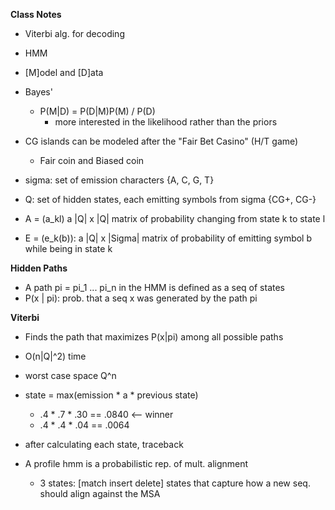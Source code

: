 **Class Notes**

- Viterbi alg. for decoding

- HMM

- [M]odel and [D]ata
- Bayes'
    - P(M|D) = P(D|M)P(M) / P(D)
        - more interested in the likelihood rather than the priors

- CG islands can be modeled after the "Fair Bet Casino" (H/T game)
    - Fair coin and Biased coin

- sigma: set of emission characters
    {A, C, G, T}
- Q: set of hidden states, each emitting symbols from sigma
    {CG+, CG-}
- A = (a_kl) a |Q| x |Q| matrix of probability changing from state k to state l
- E = (e_k(b)): a |Q| x |Sigma| matrix of probability of emitting symbol b while being in state k

**Hidden Paths**
- A path pi = pi_1 ... pi_n in the HMM is defined as a seq of states
- P(x | pi): prob. that a seq x was generated by the path pi

**Viterbi**
- Finds the path that maximizes P(x|pi) among all possible paths
- O(n|Q|^2) time
- worst case space Q^n

- state = max(emission * a * previous state)
    - .4 * .7 * .30 == .0840 <-- winner
    - .4 * .4 * .04 == .0064

- after calculating each state, traceback

- A profile hmm is a probabilistic rep. of mult. alignment
    - 3 states: [match insert delete] states that capture how a new seq. should align against the MSA